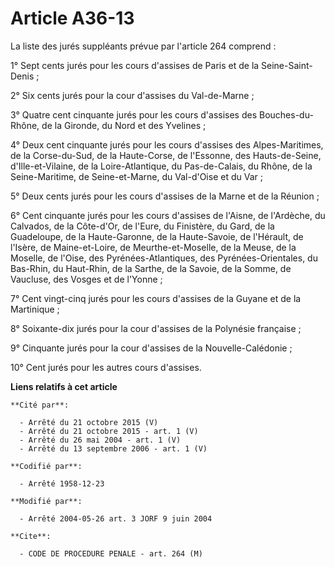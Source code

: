 # Article A36-13

La liste des jurés suppléants prévue par l'article 264 comprend :

1° Sept cents jurés pour les cours d'assises de Paris et de la Seine-Saint-Denis ;

2° Six cents jurés pour la cour d'assises du Val-de-Marne ;

3° Quatre cent cinquante jurés pour les cours d'assises des Bouches-du-Rhône, de la Gironde, du Nord et des Yvelines ;

4° Deux cent cinquante jurés pour les cours d'assises des Alpes-Maritimes, de la Corse-du-Sud, de la Haute-Corse, de
l'Essonne, des Hauts-de-Seine, d'Ille-et-Vilaine, de la Loire-Atlantique, du Pas-de-Calais, du Rhône, de la Seine-Maritime,
de Seine-et-Marne, du Val-d'Oise et du Var ;

5° Deux cents jurés pour les cours d'assises de la Marne et de la Réunion ;

6° Cent cinquante jurés pour les cours d'assises de l'Aisne, de l'Ardèche, du Calvados, de la Côte-d'Or, de l'Eure, du
Finistère, du Gard, de la Guadeloupe, de la Haute-Garonne, de la Haute-Savoie, de l'Hérault, de l'Isère, de Maine-et-Loire,
de Meurthe-et-Moselle, de la Meuse, de la Moselle, de l'Oise, des Pyrénées-Atlantiques, des Pyrénées-Orientales, du Bas-Rhin,
du Haut-Rhin, de la Sarthe, de la Savoie, de la Somme, de Vaucluse, des Vosges et de l'Yonne ;

7° Cent vingt-cinq jurés pour les cours d'assises de la Guyane et de la Martinique ;

8° Soixante-dix jurés pour la cour d'assises de la Polynésie française ;

9° Cinquante jurés pour la cour d'assises de la Nouvelle-Calédonie ;

10° Cent jurés pour les autres cours d'assises.

**Liens relatifs à cet article**

	**Cité par**:

	  - Arrêté du 21 octobre 2015 (V)
	  - Arrêté du 21 octobre 2015 - art. 1 (V)
	  - Arrêté du 26 mai 2004 - art. 1 (V)
	  - Arrêté du 13 septembre 2006 - art. 1 (V)

	**Codifié par**:

	  - Arrêté 1958-12-23

	**Modifié par**:

	  - Arrêté 2004-05-26 art. 3 JORF 9 juin 2004

	**Cite**:

	  - CODE DE PROCEDURE PENALE - art. 264 (M)
